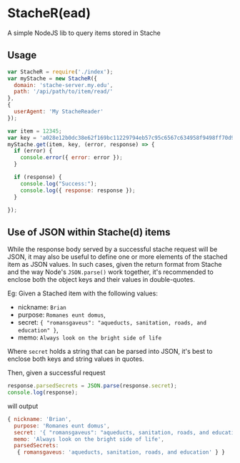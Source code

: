 # StacheR(ead)

A simple NodeJS lib to query items stored in Stache

## Usage

```javascript
var StacheR = require('./index');
var myStache = new StacheR({
  domain: 'stache-server.my.edu',
  path: '/api/path/to/item/read/'
},
{
  userAgent: 'My StacheReader'
});

var item = 12345;
var key = 'a028e12b0dc38e62f169bc11229794eb57c95c6567c634958f9498ff70d97d70';
myStache.get(item, key, (error, response) => {
  if (error) {
    console.error({ error: error });
  }

  if (response) {
    console.log("Success:");
    console.log({ response: response });
  }

});
```

## Use of JSON within Stache(d) items

While the response body served by a successful stache request will be JSON,
it may also be useful to define one or more elements of the stached item as
JSON values. In such cases, given the return format from Stache and the way
Node's `JSON.parse()` work together, it's recommended to enclose both the
object keys and their values in double-quotes.

Eg: Given a Stached item with the following values:
* nickname: `Brian`
* purpose: `Romanes eunt domus`,
* secret: `{ "romansgaveus": "aqueducts, sanitation, roads, and education" }`,
* memo: `Always look on the bright side of life`

Where `secret` holds a string that can be parsed into JSON, it's best to
enclose both keys and string values in quotes.

Then, given a successful request

```javascript
response.parsedSecrets = JSON.parse(response.secret);
console.log(response);
```

will output

```javascript
{ nickname: 'Brian',
  purpose: 'Romanes eunt domus',
  secret: '{ "romansgaveus": "aqueducts, sanitation, roads, and education" }',
  memo: 'Always look on the bright side of life',
  parsedSecrets:
   { romansgaveus: 'aqueducts, sanitation, roads, and education' } }
```

